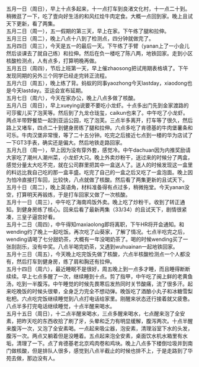 
五月一日（周日），早上十点多起来，十一点打车到良渚文化村，十一点二十到。稍微逛了一下，吃了壹向好生活的和风红烩牛肉定食。大概一点回到家。晚上且试天下更新，看了两集。</br>
五月二日（周一），五一假期的第三天，早上在家。下午练了腿和拉伸。</br>
五月三日（周二），晚上八点十八到了检测点，四分钟就做完了。</br>
五月四日（周三），今天是五一的最后一天。下午练了手臂（yanan上了一小会儿然后谈课去了就自己练）和拉伸。然后在负一楼吃了陈八两，地铁回家。走到小区核酸检测点，人有点多，打算明晚再做。</br>
五月五日（周四），节后上班第一天，早上催zhaosong把试用期表格填了。下午发现同期的另外三个同学已经走完转正流程。</br>
五月六日（周五），晚上练了背。蚂蚁的同事yaozhong今天lastday，xiaodong也是今天lastday。亚运会宣布延期。</br>
五月七日（周六），今天在家办公，晚上八点多做了核酸。</br>
五月八日（周日），早上xueying说要不要吃小龙虾。十点多出门先到金家渡路的可莎蜜儿买了泡芙等。然后到了九龙仓珑玺，caikun也来了。中午吃了小龙虾。两点半带野餐垫一起到亚运公园，吃了泡芙。三点半多离开，打车等了很久，然后路上又堵车，四点二十到健身房练了腿和拉伸。六点多吃了肯德基的牛肉堡薯条和可乐。牛肉汉堡非常慢，等了二十五分钟。吃完之后接近七点到一楼的华为店试了一下GT3手表，确实还是偏大。然后地铁走路回家。</br>
五月九日（周一），早上因为没有穿外套，感觉冷。中午dachuan因为内推奖励请大家吃了潮州人潮州菜，小龙虾大只。晚上外卖炒粉干，送过来的时候分了两盒，感觉分量太大吃不完，就在公司群里把其中一盒送人了。送人的时候发现这一盒里的料远比我自己吃的那一盒丰盛。吃完了自己的一盒之后又吃了一盒泡面。晚上因为怕冷直接打车回，比较快，八点就做了核酸。然后看了两集更新的且试天下。</br>
五月十日（周二），晚上英语角，材料准备得有点过多，稍微拖堂。今天yanan没空，打算明天再锻炼，于是打车回家又做了一次核酸。</br>
五月十一日（周三），中午吃了海南鸡饭外卖。晚上吃了炒粉干。收到了转正通知。到健身房练了核心。回来后看了最新两集（33/34）的且试天下，剧情很紧凑，三皇子逼宫好看。</br>
五月十二日（周四），中午得知maxiaolong即将离职，下午HR将开会通知。和wending约了晚上一起吃饭。再次吃了山葵家，了解了情况。七点半吃完之后，wending请喝了七分甜奶茶，大概有一年没喝奶茶了。喝的时候wending买了一张刮刮乐，没有中奖。八点半喝完奶茶，又遇到wuhuainan一起地铁回家。</br>
五月十三日（周五），今天晚上吃完饭先做了核酸，六点半核酸检测点一个人都没有，然后打车到健身房，练了肩和胸还有拉伸。</br>
五月十四日（周六），最近睡眠不是很好，周五晚上到一点多才睡，而且睡得断断续续。早上七点多醒了一次，继续睡到十点。剪了指甲，中午吃了闽上鲜的老黄鱼汤，吃到一半腹泻。中午睡觉的时候先畏寒后发热同时关节酸痛，流了很多汗。起来吃晚饭的时候头很晕，全身乏力完全不想动弹。晚饭吃了酒酿小丸子和冰糖雪梨枇杷。六点吃完饭继续睡觉到八点打电话给家里。刚醒来状态还行接着就又疲惫。八点半多打完电话继续睡觉，十点半醒来喝水。</br>
五月十五日（周日），十二点半醒来喝水，三点多醒来喝水，七点醒来泡了全安素，把昨天吃的东西收拾了刷了牙，头晕和乏力有明显缓解，腹泻两次。十点半醒来腹泻一次，又泡了全安素喝。一点起来吸尘器，泡安素，清理浴室下水的头发，腹泻一次。两点又躺着但是没睡着。五点起来泡全安素，桌面饮水机水箱里有水垢，清理了一下。点了肯德基老北京鸡肉卷和鸡块。晚上八点多下楼倒垃圾并到南门做核酸，但是排队人很多，感觉到八点半截止的时候也排不上，于是走路到了华苑去做，那边没有人。</br>
